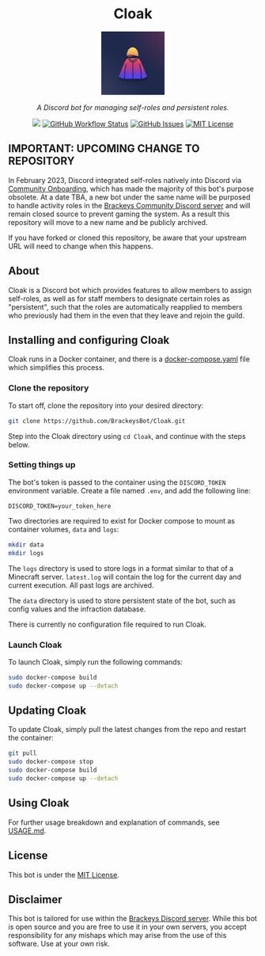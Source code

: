 <h1 align="center">Cloak</h1>
<p align="center"><img src="icon.png" width="128"></p>
<p align="center"><i>A Discord bot for managing self-roles and persistent roles.</i></p>
<p align="center">
<a href="https://github.com/BrackeysBot/Cloak/releases"><img src="https://img.shields.io/github/v/release/BrackeysBot/Cloak?include_prereleases&style=flat-square"></a>
<a href="https://github.com/BrackeysBot/Cloak/actions?query=workflow%3A%22.NET%22"><img src="https://img.shields.io/github/actions/workflow/status/BrackeysBot/Cloak/dotnet.yml?style=flat-square" alt="GitHub Workflow Status" title="GitHub Workflow Status"></a>
<a href="https://github.com/BrackeysBot/Cloak/issues"><img src="https://img.shields.io/github/issues/BrackeysBot/Cloak?style=flat-square" alt="GitHub Issues" title="GitHub Issues"></a>
<a href="https://github.com/BrackeysBot/Cloak/blob/main/LICENSE.md"><img src="https://img.shields.io/github/license/BrackeysBot/Cloak?style=flat-square" alt="MIT License" title="MIT License"></a>
</p>

## IMPORTANT: UPCOMING CHANGE TO REPOSITORY
In February 2023, Discord integrated self-roles natively into Discord via [Community Onboarding](https://support.discord.com/hc/en-us/articles/11074987197975-Community-Onboarding-FAQ), which has made the majority of this bot's purpose obsolete. At a date TBA, a new bot under the same name will be purposed to handle activity roles in the [Brackeys Community Discord server](https://discord.gg/brackeys) and will remain closed source to prevent gaming the system. As a result this repository will move to a new name and be publicly archived.

If you have forked or cloned this repository, be aware that your upstream URL will need to change when this happens.

## About
Cloak is a Discord bot which provides features to allow members to assign self-roles, as well as for staff members to designate certain roles as "persistent",
such that the roles are automatically reapplied to members who previously had them in the even that they leave and rejoin the guild.

## Installing and configuring Cloak 
Cloak runs in a Docker container, and there is a [docker-compose.yaml](docker-compose.yaml) file which simplifies this process.

### Clone the repository
To start off, clone the repository into your desired directory:
```bash
git clone https://github.com/BrackeysBot/Cloak.git
```
Step into the Cloak directory using `cd Cloak`, and continue with the steps below.

### Setting things up
The bot's token is passed to the container using the `DISCORD_TOKEN` environment variable. Create a file named `.env`, and add the following line:
```
DISCORD_TOKEN=your_token_here
```

Two directories are required to exist for Docker compose to mount as container volumes, `data` and `logs`:
```bash
mkdir data
mkdir logs
```
The `logs` directory is used to store logs in a format similar to that of a Minecraft server. `latest.log` will contain the log for the current day and current execution. All past logs are archived.

The `data` directory is used to store persistent state of the bot, such as config values and the infraction database.

There is currently no configuration file required to run Cloak.

### Launch Cloak
To launch Cloak, simply run the following commands:
```bash
sudo docker-compose build
sudo docker-compose up --detach
```

## Updating Cloak
To update Cloak, simply pull the latest changes from the repo and restart the container:
```bash
git pull
sudo docker-compose stop
sudo docker-compose build
sudo docker-compose up --detach
```

## Using Cloak
For further usage breakdown and explanation of commands, see [USAGE.md](USAGE.md).

## License
This bot is under the [MIT License](LICENSE.md).

## Disclaimer
This bot is tailored for use within the [Brackeys Discord server](https://discord.gg/brackeys). While this bot is open source and you are free to use it in your own servers, you accept responsibility for any mishaps which may arise from the use of this software. Use at your own risk.
